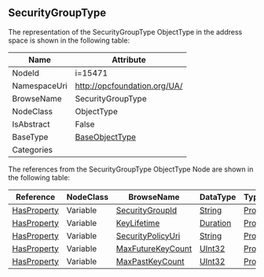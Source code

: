<!-- objecttype -->
## SecurityGroupType
  
<!-- end of text -->
The representation of the SecurityGroupType ObjectType in the address space is shown in the following table:  

|Name|Attribute|
|---|---|
|NodeId|i=15471|
|NamespaceUri|http://opcfoundation.org/UA/|
|BrowseName|SecurityGroupType|
|NodeClass|ObjectType|
|IsAbstract|False|
|BaseType|[BaseObjectType](../../ObjectTypes/BaseObjectType/readme.md)|
|Categories||

The references from the SecurityGroupType ObjectType Node are shown in the following table:  

|Reference|NodeClass|BrowseName|DataType|TypeDefinition|ModellingRule|
|---|---|---|---|---|---|
|[HasProperty](../../ReferenceTypes/HasProperty/readme.md)|Variable|[SecurityGroupId](#SecurityGroupId)|[String](../../DataTypes/String/readme.md)|[PropertyType](../../VariableTypes/PropertyType/readme.md)|[Mandatory](../../Objects/Mandatory/readme.md)|
|[HasProperty](../../ReferenceTypes/HasProperty/readme.md)|Variable|[KeyLifetime](#KeyLifetime)|[Duration](../../DataTypes/Duration/readme.md)|[PropertyType](../../VariableTypes/PropertyType/readme.md)|[Mandatory](../../Objects/Mandatory/readme.md)|
|[HasProperty](../../ReferenceTypes/HasProperty/readme.md)|Variable|[SecurityPolicyUri](#SecurityPolicyUri)|[String](../../DataTypes/String/readme.md)|[PropertyType](../../VariableTypes/PropertyType/readme.md)|[Mandatory](../../Objects/Mandatory/readme.md)|
|[HasProperty](../../ReferenceTypes/HasProperty/readme.md)|Variable|[MaxFutureKeyCount](#MaxFutureKeyCount)|[UInt32](../../DataTypes/UInt32/readme.md)|[PropertyType](../../VariableTypes/PropertyType/readme.md)|[Mandatory](../../Objects/Mandatory/readme.md)|
|[HasProperty](../../ReferenceTypes/HasProperty/readme.md)|Variable|[MaxPastKeyCount](#MaxPastKeyCount)|[UInt32](../../DataTypes/UInt32/readme.md)|[PropertyType](../../VariableTypes/PropertyType/readme.md)|[Mandatory](../../Objects/Mandatory/readme.md)|


